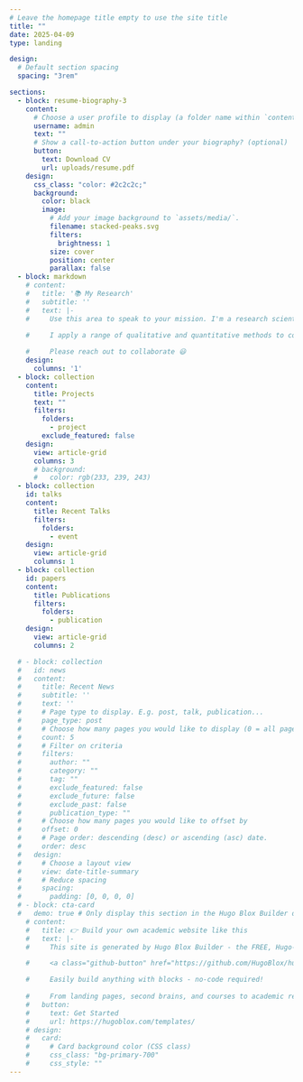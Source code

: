 ```yaml
---
# Leave the homepage title empty to use the site title
title: ""
date: 2025-04-09
type: landing

design:
  # Default section spacing
  spacing: "3rem"

sections:
  - block: resume-biography-3
    content:
      # Choose a user profile to display (a folder name within `content/authors/`)
      username: admin
      text: ""
      # Show a call-to-action button under your biography? (optional)
      button:
        text: Download CV
        url: uploads/resume.pdf
    design:
      css_class: "color: #2c2c2c;"
      background:
        color: black
        image:
          # Add your image background to `assets/media/`.
          filename: stacked-peaks.svg
          filters:
            brightness: 1
          size: cover
          position: center
          parallax: false
  - block: markdown
    # content:
    #   title: '📚 My Research'
    #   subtitle: ''
    #   text: |-
    #     Use this area to speak to your mission. I'm a research scientist in the Moonshot team at DeepMind. I blog about machine learning, deep learning, and moonshots.

    #     I apply a range of qualitative and quantitative methods to comprehensively investigate the role of science and technology in the economy.
        
    #     Please reach out to collaborate 😃
    design:
      columns: '1'
  - block: collection
    content:
      title: Projects
      text: ""
      filters:
        folders:
          - project
        exclude_featured: false
    design:
      view: article-grid
      columns: 3
      # background:
      #   color: rgb(233, 239, 243) 
  - block: collection
    id: talks
    content:
      title: Recent Talks
      filters:
        folders:
          - event
    design:
      view: article-grid
      columns: 1
  - block: collection
    id: papers
    content:
      title: Publications
      filters:
        folders:
          - publication
    design:
      view: article-grid
      columns: 2

  # - block: collection
  #   id: news
  #   content:
  #     title: Recent News
  #     subtitle: ''
  #     text: ''
  #     # Page type to display. E.g. post, talk, publication...
  #     page_type: post
  #     # Choose how many pages you would like to display (0 = all pages)
  #     count: 5
  #     # Filter on criteria
  #     filters:
  #       author: ""
  #       category: ""
  #       tag: ""
  #       exclude_featured: false
  #       exclude_future: false
  #       exclude_past: false
  #       publication_type: ""
  #     # Choose how many pages you would like to offset by
  #     offset: 0
  #     # Page order: descending (desc) or ascending (asc) date.
  #     order: desc
  #   design:
  #     # Choose a layout view
  #     view: date-title-summary
  #     # Reduce spacing
  #     spacing:
  #       padding: [0, 0, 0, 0]
  # - block: cta-card
  #   demo: true # Only display this section in the Hugo Blox Builder demo site
    # content:
    #   title: 👉 Build your own academic website like this
    #   text: |-
    #     This site is generated by Hugo Blox Builder - the FREE, Hugo-based open source website builder trusted by 250,000+ academics like you.

    #     <a class="github-button" href="https://github.com/HugoBlox/hugo-blox-builder" data-color-scheme="no-preference: light; light: light; dark: dark;" data-icon="octicon-star" data-size="large" data-show-count="true" aria-label="Star HugoBlox/hugo-blox-builder on GitHub">Star</a>

    #     Easily build anything with blocks - no-code required!
        
    #     From landing pages, second brains, and courses to academic resumés, conferences, and tech blogs.
    #   button:
    #     text: Get Started
    #     url: https://hugoblox.com/templates/
    # design:
    #   card:
    #     # Card background color (CSS class)
    #     css_class: "bg-primary-700"
    #     css_style: ""
---
```

